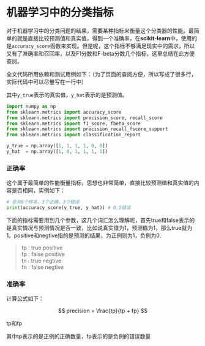# 机器学习中的分类指标

对于机器学习中的分类问题的结果，需要某种指标来衡量这个分类器的性能。最简单的就是直接比较预测值和真实值，得到一个准确率，在**scikit-learn**中，使用的是`accuracy_score`函数来实现。但是呢，这个指标不够满足现实中的需求，所以又有了准确率和召回率，以及F1分数和F-beta分数几个指标，这里总结在此方便查阅。

全文代码所用依赖和测试用例如下：（为了页面的查阅方便，所以写成了很多行，实际代码中可以尽量写在一行中）

其中`y_true`表示的真实值，`y_hat`表示的是预测值。

```python
import numpy as np
from sklearn.metrics import accuracy_score
from sklearn.metrics import precision_score, recall_score
from sklearn.metrics import f1_score, fbeta_score
from sklearn.metrics import precision_recall_fscore_support
from sklearn.metrics import classification_report

y_true = np.array([1, 1, 1, 1, 0, 0])
y_hat  = np.array([1, 0, 1, 1, 1, 1])
```

### 正确率

这个属于最简单的性能衡量指标，思想也非常简单，直接比较预测值和真实值的内容是否相同，实例如下：

```python
# 总共6个样本，3个正确，3个错误
print(accuracy_score(y_true, y_hat)) # 0.5错误
```

下面的指标需要用到几个参数，这几个词汇怎么理解呢，首先true和false表示的是真实情况与预测情况是否一致，比如说真实值为1，预测值为1，那么true就为1。positive和negtive指的是预测的结果，为正例则为1，负例为0.

> tp : true positive  
> fp : false positive  
> tn : true negtive  
> fn : false negtive



### 准确率

计算公式如下：

$$
precision = \frac{tp}{tp + fp}
$$

tp和fp

其中tp表示的是正例的正确数量，fp表示的是负例的错误数量











